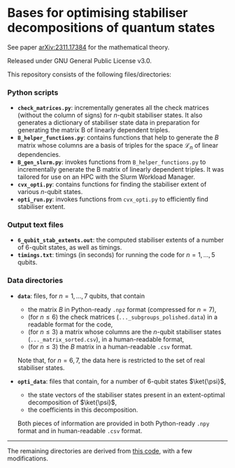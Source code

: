 # Bases for optimising stabiliser decompositions of quantum states

See paper [arXiv:2311.17384](https://arxiv.org/abs/2311.17384) for the mathematical theory.

Released under GNU General Public License v3.0.

This repository consists of the following files/directories:

### Python scripts
- **`check_matrices.py`**: incrementally generates all the check matrices (without the column of signs) for
$n$-qubit stabiliser states. It also generates a dictionary of stabiliser state
data in preparation for generating the matrix B of linearly dependent triples.
- **`B_helper_functions.py`**: contains functions that help to generate the $B$ matrix whose columns are a basis of triples for the space $\mathcal{L}_n$ of linear dependencies.
- **`B_gen_slurm.py`**: invokes functions from `B_helper_functions.py` to incrementally generate the B matrix of linearly dependent triples. It was tailored for use on an HPC with the Slurm Workload Manager.
- **`cvx_opti.py`**: contains functions for finding the stabiliser extent of various $n$-qubit states.
- **`opti_run.py`**: invokes functions from `cvx_opti.py` to efficiently find stabiliser extent.

### Output text files
- **`6_qubit_stab_extents.out`**: the computed stabiliser extents of a number of 6-qubit states, as well as timings.
- **`timings.txt`**: timings (in seconds) for running the code for $n = 1, \ldots, 5$ qubits.

### Data directories
- **`data`**: files, for $n = 1, \ldots, 7$ qubits, that contain
    - the matrix $B$ in Python-ready `.npz` format (compressed for $n=7$),
    - (for $n \leq 6$) the check matrices (`..._subgroups_polished.data`) in a readable format for the code,
    - (for $n \leq 3$) a matrix whose columns are the $n$-qubit stabiliser states (`..._matrix_sorted.csv`), in a human-readable format,
    - (for $n \leq 3$) the $B$ matrix in a human-readable `.csv` format.
    
  Note that, for $n = 6,7$, the data here is restricted to the set of real stabiliser states. 
  
- **`opti_data`**: files that contain, for a number of 6-qubit states $\ket{\psi}$,
    - the state vectors of the stabiliser states present in an extent-optimal decomposition of $\ket{\psi}$,
    - the coefficients in this decomposition.

  Both pieces of information are provided in both Python-ready `.npy` format and in human-readable `.csv` format.

---

The remaining directories are derived from [this code](https://github.com/WilfredSalmon/Stabiliser), with a few modifications.
